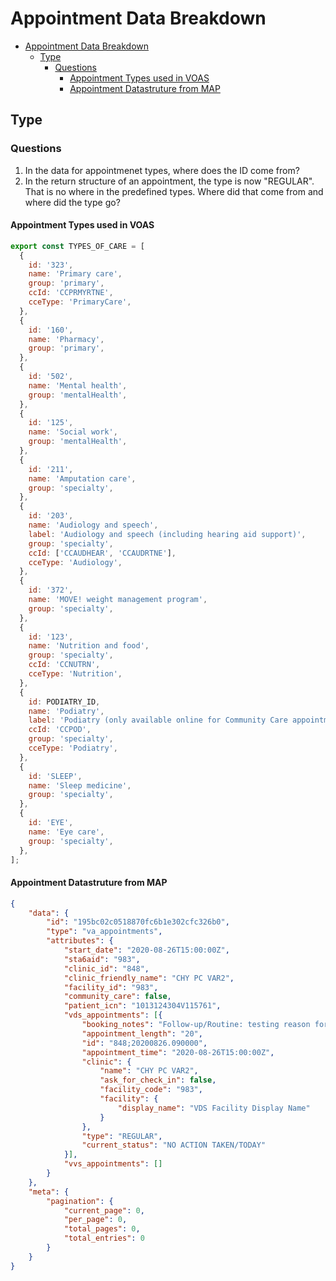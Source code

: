 # Appointment Data Breakdown

- [Appointment Data Breakdown](#appointment-data-breakdown)
  - [Type](#type)
    - [Questions](#questions)
      - [Appointment Types used in VOAS](#appointment-types-used-in-voas)
      - [Appointment Datastruture from MAP](#appointment-datastruture-from-map)
## Type

### Questions

1. In the data for appointmenet types, where does the ID come from? 
2. In the return structure of an appointment, the type is now "REGULAR". That is no where in the predefined types.  Where did that come from and where did the type go? 


#### Appointment Types used in VOAS

``` js
export const TYPES_OF_CARE = [
  {
    id: '323',
    name: 'Primary care',
    group: 'primary',
    ccId: 'CCPRMYRTNE',
    cceType: 'PrimaryCare',
  },
  {
    id: '160',
    name: 'Pharmacy',
    group: 'primary',
  },
  {
    id: '502',
    name: 'Mental health',
    group: 'mentalHealth',
  },
  {
    id: '125',
    name: 'Social work',
    group: 'mentalHealth',
  },
  {
    id: '211',
    name: 'Amputation care',
    group: 'specialty',
  },
  {
    id: '203',
    name: 'Audiology and speech',
    label: 'Audiology and speech (including hearing aid support)',
    group: 'specialty',
    ccId: ['CCAUDHEAR', 'CCAUDRTNE'],
    cceType: 'Audiology',
  },
  {
    id: '372',
    name: 'MOVE! weight management program',
    group: 'specialty',
  },
  {
    id: '123',
    name: 'Nutrition and food',
    group: 'specialty',
    ccId: 'CCNUTRN',
    cceType: 'Nutrition',
  },
  {
    id: PODIATRY_ID,
    name: 'Podiatry',
    label: 'Podiatry (only available online for Community Care appointments)',
    ccId: 'CCPOD',
    group: 'specialty',
    cceType: 'Podiatry',
  },
  {
    id: 'SLEEP',
    name: 'Sleep medicine',
    group: 'specialty',
  },
  {
    id: 'EYE',
    name: 'Eye care',
    group: 'specialty',
  },
];

``` 

#### Appointment Datastruture from MAP

``` json
{
	"data": {
		"id": "195bc02c0518870fc6b1e302cfc326b0",
		"type": "va_appointments",
		"attributes": {
			"start_date": "2020-08-26T15:00:00Z",
			"sta6aid": "983",
			"clinic_id": "848",
			"clinic_friendly_name": "CHY PC VAR2",
			"facility_id": "983",
			"community_care": false,
			"patient_icn": "1013124304V115761",
			"vds_appointments": [{
				"booking_notes": "Follow-up/Routine: testing reason for visit field availability",
				"appointment_length": "20",
				"id": "848;20200826.090000",
				"appointment_time": "2020-08-26T15:00:00Z",
				"clinic": {
					"name": "CHY PC VAR2",
					"ask_for_check_in": false,
					"facility_code": "983",
					"facility": {
						"display_name": "VDS Facility Display Name"
					}
				},
				"type": "REGULAR",
				"current_status": "NO ACTION TAKEN/TODAY"
			}],
			"vvs_appointments": []
		}
	},
	"meta": {
		"pagination": {
			"current_page": 0,
			"per_page": 0,
			"total_pages": 0,
			"total_entries": 0
		}
	}
}
```

